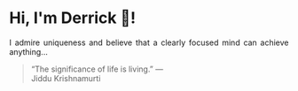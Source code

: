 # Hi, I'm Derrick 👋!
<p align="justify">I admire uniqueness and believe that a clearly focused mind can achieve anything...</p> 
<!-- #quote-start -->
<blockquote>&ldquo;The significance of life is living.&rdquo; &mdash; <footer>Jiddu Krishnamurti</footer></blockquote>
<!-- #quote-end -->
